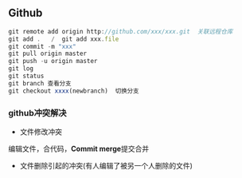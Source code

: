 





## Github

```js
git remote add origin http://github.com/xxx/xxx.git  关联远程仓库
git add .   /  git add xxx.file  
git commit -m "xxx"
git pull origin master
git push -u origin master
git log
git status
git branch 查看分支	
git checkout xxxx(newbranch)  切换分支
```



### **github冲突解决**

+ 文件修改冲突

编辑文件，合代码，**Commit merge**提交合并

+ 文件删除引起的冲突(有人编辑了被另一个人删除的文件)




